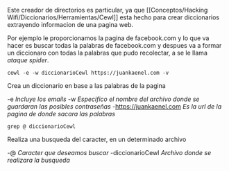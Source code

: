 Este creador de directorios es particular, ya que [[Conceptos/Hacking Wifi/Diccionarios/Herramientas/Cewl]] esta hecho para crear diccionarios extrayendo informacion de una pagina web.

Por ejemplo le proporcionamos la pagina de facebook.com y lo que va hacer es buscar todas la palabras de facebook.com y despues va a formar un diccionaro con todas la palabras que pudo recolectar, a se le llama *ataque spider*.

	cewl -e -w diccionarioCewl https://juankaenel.com -v
Crea un diccionario en base a las palabras de la pagina

-e *Incluye los emails*
-w *Especifico el nombre del archivo donde se guardaran las posibles contraseñas*
-https://juankaenel.com *Es la url de la pagina de donde sacara las palabras*

	grep @ diccionarioCewl
Realiza una busqueda del caracter, en un determinado archivo

-@ *Caracter que deseamos buscar*
-diccionarioCewl *Archivo donde se realizara la busqueda*
